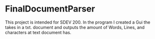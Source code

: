 # FinalDocumentParser
This project is intended for SDEV 200. In the program I created a Gui the takes in a txt. document and outputs the amount of Words, Lines, and characters at text document has.
